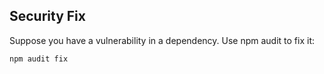 ## Security Fix

Suppose you have a vulnerability in a dependency. Use npm audit to fix it:
```bash
npm audit fix
```
